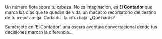 Un número flota sobre tu cabeza. No es imaginación, es **El Contador** que marca los días que te quedan de vida, un macabro recordatorio del destino de tu mejor amiga. Cada día, la cifra baja. ¿Qué harás?

Sumérgete en 'El Contador', una oscura aventura conversacional donde tus decisiones marcan la diferencia...

